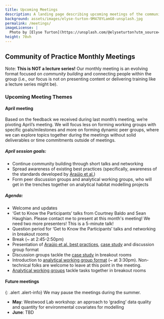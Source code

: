```yaml
---
title: Upcoming Meetings
description: A landing page describing upcoming meetings of the community of practice
background: assets/images/elyse-turton-9M478YLamG0-unsplash.jpg
permalink: /meetings/
imageLicense: |
  Photo by [Elyse Turton](https://unsplash.com/@elyseturton?utm_source=unsplash&utm_medium=referral&utm_content=creditCopyText) on [Unsplash](https://unsplash.com/s/photos/nova-scotia?utm_source=unsplash&utm_medium=referral&utm_content=creditCopyText)  
height: 70vh
---
```

## Community of Practice Monthly Meetings

Note: **This is NOT a lecture series!** Our monthly meeting is an evolving format focused on *community building* and connecting people within the group (i.e., our focus is not on presenting content or delivering training like a lecture series might be). 

### Upcoming Meeting Themes

#### April meeting

Based on the feedback we received during last month’s meeting, we’re pivoting April’s meeting. We will focus less on forming working groups with specific goals/milestones and more on forming dynamic peer groups, where we can explore topics together during the meetings without solid deliverables or time commitments outside of meetings.

##### April session goals: 
-	Continue community building through short talks and networking
-	Spread awareness of existing best practices (specifically, awareness of the standards developed by [Araújo et al.](https://www.science.org/doi/pdf/10.1126/sciadv.aat4858))
-	Form peer discussion groups and analytical working groups, who will get in the trenches together on analytical habitat modelling projects

##### Agenda:
-	Welcome and updates
-	‘Get to Know the Participants’ talks from Courtney Baldo and Sean Haughian. Please contact me to present at this month's meeting! We need two more presenters! This is a 5-minute talk!
-	Question period for ‘Get to Know the Participants’ talks and networking in breakout rooms
-	Break (~ at 2:45-2:50pm)
-	Presentation of [Araújo et al. best practices](http://standards.biogeoinformatics.org/index.php/Main_Page), [case study](https://docs.google.com/document/d/11pUPL2m5xvYKBBXkMwFjzY7nUL5WwZZGvH4-SHZZDso/edit?usp=sharing) and discussion group format
-	Discussion groups tackle the [case study](https://docs.google.com/document/d/11pUPL2m5xvYKBBXkMwFjzY7nUL5WwZZGvH4-SHZZDso/edit?usp=sharing) in breakout rooms
-	Introduction to [analytical working group format](https://docs.google.com/document/d/1MNc0BoxiwLTjrQuSdAXjY764lH-Imd3j8xRQ9C5NBEs/edit?usp=sharing) (~ at 3:30pm). Non-technical folks are welcome to leave at this point in the meeting.
-	[Analytical working groups](https://docs.google.com/document/d/1MNc0BoxiwLTjrQuSdAXjY764lH-Imd3j8xRQ9C5NBEs/edit?usp=sharing) tackle tasks together in breakout rooms

#### Future meetings
{: .alert .alert-info}
We may pause the meetings during the summer. 

* **May**: Westwood Lab workshop: an approach to ‘grading’ data quality and quantity for environmental covariates for modelling
* **June**: TBD
